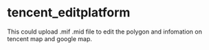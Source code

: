 # tencent_editplatform
This could upload .mif .mid file to edit the polygon and infomation on tencent map and google map.

